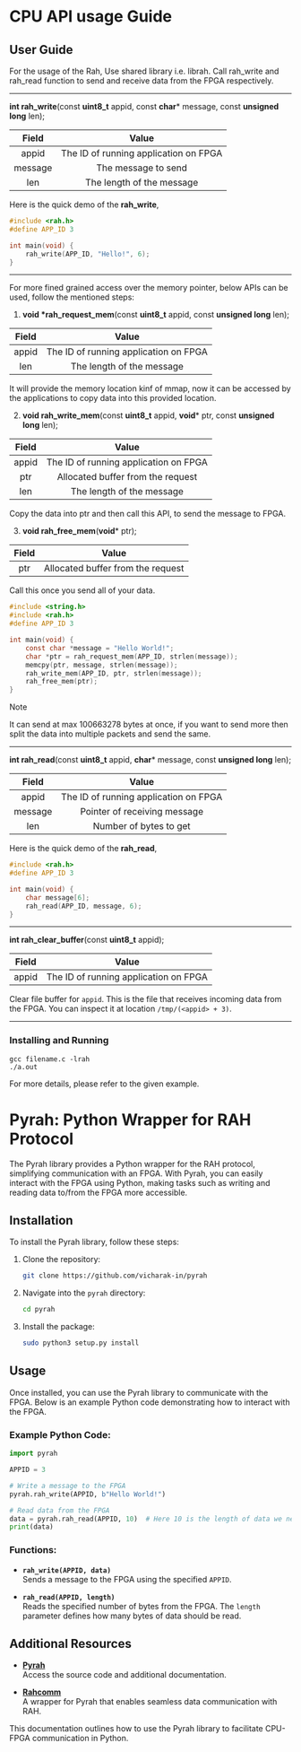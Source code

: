 # CPU API usage Guide

## User Guide

For the usage of the Rah, Use shared library i.e. librah.
Call rah_write and rah_read function to send and receive data from the
FPGA respectively.

---

**int rah_write**(const **uint8_t** appid, const **char*** message,
const **unsigned long** len);

<div align="center">

| Field 	| Value |
| :-------: | :---: | 
| appid		| The ID of running application on FPGA |
| message	| The message to send |
| len		| The length of the message |

</div>

Here is the quick demo of the **rah_write**, 
```C
#include <rah.h>
#define APP_ID 3

int main(void) {
	rah_write(APP_ID, "Hello!", 6);
}
```

---

For more fined grained access over the memory pointer, below APIs can be used,
follow the mentioned steps:

1. **void \*rah_request_mem**(const **uint8_t** appid,
const **unsigned long** len);

<div align="center">

| Field 	| Value |
| :-------: | :---: | 
| appid		| The ID of running application on FPGA |
| len		| The length of the message |

</div>

It will provide the memory location kinf of mmap, now it can be accessed by the
applications to copy data into this provided location.

2. **void rah_write_mem**(const **uint8_t** appid, **void*** ptr,
const **unsigned long** len);

<div align="center">

| Field 	| Value |
| :-------: | :---: | 
| appid		| The ID of running application on FPGA |
| ptr		| Allocated buffer from the request |
| len		| The length of the message |

</div>

Copy the data into ptr and then call this API, to send the message to FPGA.

3. **void rah_free_mem**(**void*** ptr);

<div align="center">

| Field 	| Value |
| :-------: | :---: | 
| ptr		| Allocated buffer from the request |

</div>

Call this once you send all of your data.

```C
#include <string.h>
#include <rah.h>
#define APP_ID 3

int main(void) {
	const char *message = "Hello World!";
	char *ptr = rah_request_mem(APP_ID, strlen(message));
	memcpy(ptr, message, strlen(message));
	rah_write_mem(APP_ID, ptr, strlen(message));
	rah_free_mem(ptr);
}
```

> [!NOTE]
>
> It can send at max 100663278 bytes at once, if you want to send more then split the data into multiple packets and send the same.

---

**int rah_read**(const **uint8_t** appid, **char*** message,
const **unsigned long** len);

<div align="center">

| Field 	| Value |
| :-------: | :---: | 
| appid		| The ID of running application on FPGA |
| message	| Pointer of receiving message |
| len		| Number of bytes to get |

</div>

Here is the quick demo of the **rah_read**, 
```C
#include <rah.h>
#define APP_ID 3

int main(void) {
	char message[6];
	rah_read(APP_ID, message, 6);
}
```

---

**int rah_clear_buffer**(const **uint8_t** appid);

<div align="center">

| Field 	| Value |
| :-------: | :---: | 
| appid		| The ID of running application on FPGA |

</div>

Clear file buffer for `appid`. This is the file that receives incoming
data from the FPGA. You can inspect it at location `/tmp/(<appid> + 3)`.

---

### Installing and Running

```
gcc filename.c -lrah
./a.out
```

For more details, please refer to the given example.



# Pyrah: Python Wrapper for RAH Protocol

The Pyrah library provides a Python wrapper for the RAH protocol, simplifying communication with an FPGA. With Pyrah, you can easily interact with the FPGA using Python, making tasks such as writing and reading data to/from the FPGA more accessible.

## Installation

To install the Pyrah library, follow these steps:

1. Clone the repository:

    ```bash
    git clone https://github.com/vicharak-in/pyrah
    ```

2. Navigate into the `pyrah` directory:

    ```bash
    cd pyrah
    ```

3. Install the package:

    ```bash
    sudo python3 setup.py install
    ```

## Usage

Once installed, you can use the Pyrah library to communicate with the FPGA. Below is an example Python code demonstrating how to interact with the FPGA.

### Example Python Code:

```python
import pyrah

APPID = 3

# Write a message to the FPGA
pyrah.rah_write(APPID, b"Hello World!")

# Read data from the FPGA
data = pyrah.rah_read(APPID, 10)  # Here 10 is the length of data we need
print(data)
```
### Functions:

- **`rah_write(APPID, data)`**  
  Sends a message to the FPGA using the specified `APPID`.
  
- **`rah_read(APPID, length)`**  
  Reads the specified number of bytes from the FPGA. The `length` parameter defines how many bytes of data should be read.

## Additional Resources

- **[Pyrah](https://github.com/vicharak-in/pyrah)**  
  Access the source code and additional documentation.

- **[Rahcomm](https://github.com/vicharak-in/rahcomm)**   
  A wrapper for Pyrah that enables seamless data communication with RAH.
 
This documentation outlines how to use the Pyrah library to facilitate CPU-FPGA communication in Python.

